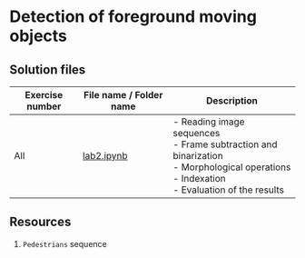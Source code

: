 # Detection of foreground moving objects

## Solution files

| Exercise number | File name / Folder name  | Description                                                                                                                                        |
|-----------------|--------------------------|----------------------------------------------------------------------------------------------------------------------------------------------------|
| All             | [lab2.ipynb](lab2.ipynb) | - Reading image sequences<br/>- Frame subtraction and binarization<br/>- Morphological operations<br/>- Indexation<br/>- Evaluation of the results |

## Resources
1. `Pedestrians` sequence